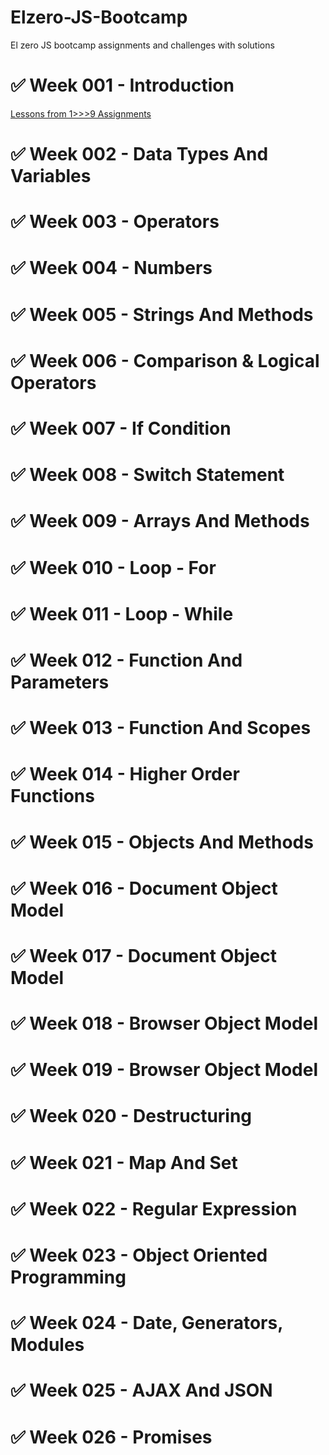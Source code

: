# Elzero-JS-Bootcamp
El zero JS bootcamp assignments and challenges with solutions
# :white_check_mark: Week 001 - Introduction
  [Lessons from 1>>>9 Assignments](https://elzero.org/javascript-bootcamp-assignments-lesson-from-001-to-009/)
# :white_check_mark: Week 002 - Data Types And Variables
# :white_check_mark: Week 003 - Operators
# :white_check_mark: Week 004 - Numbers
# :white_check_mark: Week 005 - Strings And Methods
# :white_check_mark: Week 006 - Comparison & Logical Operators
# :white_check_mark: Week 007 - If Condition
# :white_check_mark: Week 008 - Switch Statement
# :white_check_mark: Week 009 - Arrays And Methods
# :white_check_mark: Week 010 - Loop - For
# :white_check_mark: Week 011 - Loop - While
# :white_check_mark: Week 012 - Function And Parameters
# :white_check_mark: Week 013 - Function And Scopes
# :white_check_mark: Week 014 - Higher Order Functions
# :white_check_mark: Week 015 - Objects And Methods
# :white_check_mark: Week 016 - Document Object Model
# :white_check_mark: Week 017 - Document Object Model
# :white_check_mark: Week 018 - Browser Object Model
# :white_check_mark: Week 019 - Browser Object Model
# :white_check_mark: Week 020 - Destructuring
# :white_check_mark: Week 021 - Map And Set
# :white_check_mark: Week 022 - Regular Expression
# :white_check_mark: Week 023 - Object Oriented Programming
# :white_check_mark: Week 024 - Date, Generators, Modules
# :white_check_mark: Week 025 - AJAX And JSON
# :white_check_mark: Week 026 - Promises
